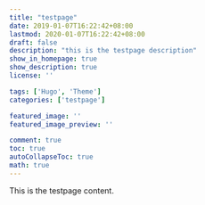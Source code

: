 ```yaml
---
title: "testpage"
date: 2019-01-07T16:22:42+08:00
lastmod: 2020-01-07T16:22:42+08:00
draft: false
description: "this is the testpage description"
show_in_homepage: true
show_description: true
license: ''

tags: ['Hugo', 'Theme']
categories: ['testpage']

featured_image: ''
featured_image_preview: ''

comment: true
toc: true
autoCollapseToc: true
math: true
---
```


This is the testpage content.
